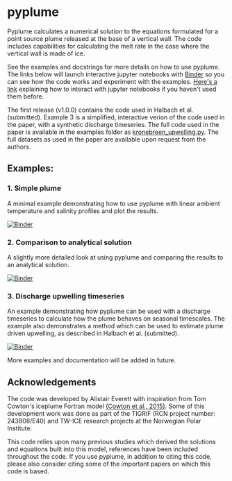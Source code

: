 # pyplume

Pyplume calculates a numerical solution to the equations formulated for a point
source plume released at the base of a vertical wall. The code includes
capabilities for calculating the melt rate in the case where the vertical wall
is made of ice.

See the examples and docstrings for more details on how to use pyplume. The
links below will launch interactive jupyter notebooks with
[Binder](https://mybinder.readthedocs.io/en/latest/) so you can see how the code
works and experiment with the examples. [Here's a
link](https://medium.com/codingthesmartway-com-blog/getting-started-with-jupyter-notebook-for-python-4e7082bd5d46#f8b4)
explaining how to interact with jupyter notebooks if you haven't used them
before.

The first release (v1.0.0) contains the code used in Halbach et al. (submitted).
Example 3 is a simplified, interactive verion of the code used in the paper,
with a synthetic discharge timeseries. The full code used in the paper is
available in the examples folder as
[kronebreen_upwelling.py](https://github.com/alistaireverett/pyplume/blob/master/examples/kronebreen_upwelling.py).
The full datasets as used in the paper are available upon request from the authors.

## Examples:

### 1. Simple plume

A minimal example demonstrating how to use pyplume with linear ambient
temperature and salinity profiles and plot the results.

[![Binder](https://mybinder.org/badge_logo.svg)](https://mybinder.org/v2/gh/alistaireverett/pyplume/master?filepath=examples%2Fsimple_plume.ipynb)

### 2. Comparison to analytical solution

A slightly more detailed look at using pyplume and comparing the results to an
analytical solution.

[![Binder](https://mybinder.org/badge_logo.svg)](https://mybinder.org/v2/gh/alistaireverett/pyplume/master?filepath=examples%2Fpyplume_vs_analytical.ipynb)

### 3. Discharge upwelling timeseries

An example demonstrating how pyplume can be used with a discharge timeseries to
calculate how the plume behaves on seasonal timescales. The example also
demonstrates a method which can be used to estimate plume driven upwelling, as
described in Halbach et al. (submitted).

[![Binder](https://mybinder.org/badge_logo.svg)](https://mybinder.org/v2/gh/alistaireverett/pyplume/master?filepath=examples%2Fupwelling_timeseries.ipynb)

More examples and documentation will be added in future.

## Acknowledgements

The code was developed by Alistair Everett with inspiration from Tom Cowton's
iceplume Fortran model [(Cowton et al.,
2015)](https://doi.org/10.1002/2014JC010324). Some of this development work
was done as part of the TIGRIF (RCN project number: 243808/E40) and TW-ICE
research projects at the Norwegian Polar Institute.

This code relies upon many previous studies which derived the solutions and
equations built into this model, references have been included throughout the code.
If you use pyplume, in addition to citing this code, please also consider citing
some of the important papers on which this code is based.

